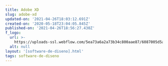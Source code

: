 ```yaml
---
title: Adobe XD
slug: adobe-xd
updated-on: '2021-04-26T18:03:12.691Z'
created-on: '2020-05-18T23:04:05.845Z'
published-on: '2021-04-26T18:56:27.430Z'
f_logo:
  url: >-
    https://uploads-ssl.webflow.com/5ea73a6a2a73b34c800aae87/6087005d5a73751e59b5250a_Adobe-XD-31-icon.png
  alt: null
layout: '[software-de-diseno].html'
tags: software-de-diseno
---
```



